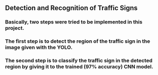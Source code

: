 ## Detection and Recognition of Traffic Signs
### Basically, two steps were tried to be implemented in this project.
### The first step is to detect the region of the traffic sign in the image given with the YOLO.
### The second step is to classify the traffic sign in the detected region by giving it to the trained (97% accuracy) CNN model.

